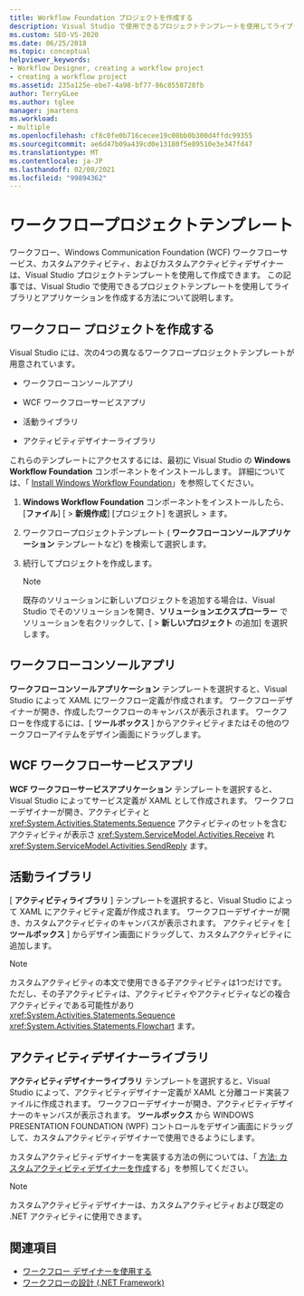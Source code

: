 ```yaml
---
title: Workflow Foundation プロジェクトを作成する
description: Visual Studio で使用できるプロジェクトテンプレートを使用してライブラリとアプリケーションを作成する方法について説明します。
ms.custom: SEO-VS-2020
ms.date: 06/25/2018
ms.topic: conceptual
helpviewer_keywords:
- Workflow Designer, creating a workflow project
- creating a workflow project
ms.assetid: 235a125e-ebe7-4a98-bf77-86c8558728fb
author: TerryGLee
ms.author: tglee
manager: jmartens
ms.workload:
- multiple
ms.openlocfilehash: cf8c0fe0b716cecee19c00bb0b300d4ffdc99355
ms.sourcegitcommit: ae6d47b09a439cd0e13180f5e89510e3e347fd47
ms.translationtype: MT
ms.contentlocale: ja-JP
ms.lasthandoff: 02/08/2021
ms.locfileid: "99894362"
---
```

# <a name="workflow-project-templates"></a>ワークフロープロジェクトテンプレート

ワークフロー、Windows Communication Foundation (WCF) ワークフローサービス、カスタムアクティビティ、およびカスタムアクティビティデザイナーは、Visual Studio プロジェクトテンプレートを使用して作成できます。 この記事では、Visual Studio で使用できるプロジェクトテンプレートを使用してライブラリとアプリケーションを作成する方法について説明します。

## <a name="create-a-workflow-project"></a>ワークフロー プロジェクトを作成する

Visual Studio には、次の4つの異なるワークフロープロジェクトテンプレートが用意されています。

- ワークフローコンソールアプリ

- WCF ワークフローサービスアプリ

- 活動ライブラリ

- アクティビティデザイナーライブラリ

これらのテンプレートにアクセスするには、最初に Visual Studio の **Windows Workflow Foundation** コンポーネントをインストールします。 詳細については、「 [Install Windows Workflow Foundation](developing-applications-with-the-workflow-designer.md#install-windows-workflow-foundation)」を参照してください。

1. **Windows Workflow Foundation** コンポーネントをインストールしたら、[**ファイル**] [  >  **新規作成**] [プロジェクト] を選択し  >  ます。

1. ワークフロープロジェクトテンプレート ( **ワークフローコンソールアプリケーション** テンプレートなど) を検索して選択します。

1. 続行してプロジェクトを作成します。

   > [!NOTE]
   > 既存のソリューションに新しいプロジェクトを追加する場合は、Visual Studio でそのソリューションを開き、**ソリューションエクスプローラー** でソリューションを右クリックして、[   >  **新しいプロジェクト** の追加] を選択します。

## <a name="workflow-console-app"></a>ワークフローコンソールアプリ

**ワークフローコンソールアプリケーション** テンプレートを選択すると、Visual Studio によって XAML にワークフロー定義が作成されます。 ワークフローデザイナーが開き、作成したワークフローのキャンバスが表示されます。 ワークフローを作成するには、[ **ツールボックス** ] からアクティビティまたはその他のワークフローアイテムをデザイン画面にドラッグします。

## <a name="wcf-workflow-service-app"></a>WCF ワークフローサービスアプリ

**WCF ワークフローサービスアプリケーション** テンプレートを選択すると、Visual Studio によってサービス定義が XAML として作成されます。 ワークフローデザイナーが開き、アクティビティと <xref:System.Activities.Statements.Sequence> アクティビティのセットを含むアクティビティが表示さ <xref:System.ServiceModel.Activities.Receive> れ <xref:System.ServiceModel.Activities.SendReply> ます。

## <a name="activity-library"></a>活動ライブラリ

[ **アクティビティライブラリ** ] テンプレートを選択すると、Visual Studio によって XAML にアクティビティ定義が作成されます。 ワークフローデザイナーが開き、カスタムアクティビティのキャンバスが表示されます。 アクティビティを [ **ツールボックス** ] からデザイン画面にドラッグして、カスタムアクティビティに追加します。

> [!NOTE]
> カスタムアクティビティの本文で使用できる子アクティビティは1つだけです。 ただし、その子アクティビティは、アクティビティやアクティビティなどの複合アクティビティである可能性があり <xref:System.Activities.Statements.Sequence> <xref:System.Activities.Statements.Flowchart> ます。

## <a name="activity-designer-library"></a>アクティビティデザイナーライブラリ

**アクティビティデザイナーライブラリ** テンプレートを選択すると、Visual Studio によって、アクティビティデザイナー定義が XAML と分離コード実装ファイルに作成されます。 ワークフローデザイナーが開き、アクティビティデザイナーのキャンバスが表示されます。 **ツールボックス** から WINDOWS PRESENTATION FOUNDATION (WPF) コントロールをデザイン画面にドラッグして、カスタムアクティビティデザイナーで使用できるようにします。

カスタムアクティビティデザイナーを実装する方法の例については、「 [方法: カスタムアクティビティデザイナーを作成](/dotnet/framework/windows-workflow-foundation/how-to-create-a-custom-activity-designer)する」を参照してください。

> [!NOTE]
> カスタムアクティビティデザイナーは、カスタムアクティビティおよび既定の .NET アクティビティに使用できます。

## <a name="see-also"></a>関連項目

- [ワークフロー デザイナーを使用する](developing-applications-with-the-workflow-designer.md)
- [ワークフローの設計 (.NET Framework)](/dotnet/framework/windows-workflow-foundation/designing-workflows)
